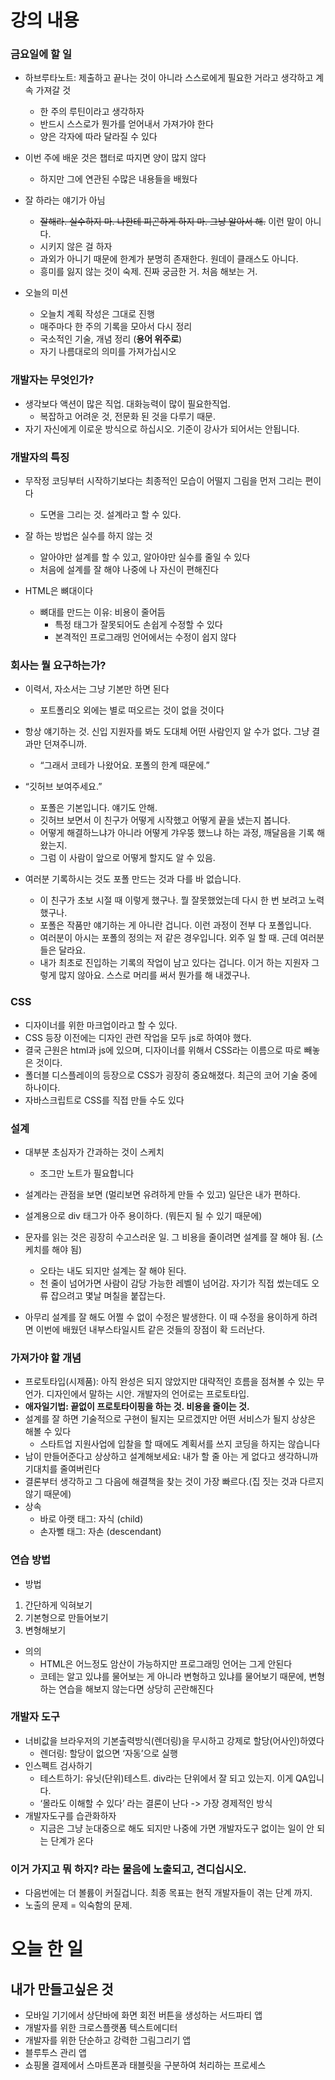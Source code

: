 ﻿# 강의 내용
### 금요일에 할 일
- 하브루타노트: 제출하고 끝나는 것이 아니라 스스로에게 필요한 거라고 생각하고 계속 가져갈 것
  - 한 주의 루틴이라고 생각하자 
  - 반드시 스스로가 뭔가를 얻어내서 가져가야 한다
  - 양은 각자에 따라 달라질 수 있다

- 이번 주에 배운 것은 챕터로 따지면 양이 많지 않다
  - 하지만 그에 연관된 수많은 내용들을 배웠다

- 잘 하라는 얘기가 아님
  - ~~잘해라. 실수하지 마. 나한테 피곤하게 하지 마. 그냥 알아서 해.~~ 이런 말이 아니다. 
  - 시키지 않은 걸 하자
  - 과외가 아니기 때문에 한계가 분명히 존재한다. 원데이 클래스도 아니다. 
  - 흥미를 잃지 않는 것이 숙제. 진짜 궁금한 거. 처음 해보는 거.

- 오늘의 미션
  - 오늘치 계획 작성은 그대로 진행
  - 매주마다 한 주의 기록을 모아서 다시 정리
  - 국소적인 기술, 개념 정리 (**용어 위주로**)
  - 자기 나름대로의 의미를 가져가십시오

### 개발자는 무엇인가? 
- 생각보다 액션이 많은 직업. 대화능력이 많이 필요한직업.
  - 복잡하고 어려운 것, 전문화 된 것을 다루기 때문.
- 자기 자신에게 이로운 방식으로 하십시오. 기준이 강사가 되어서는 안됩니다.

### 개발자의 특징
- 무작정 코딩부터 시작하기보다는 최종적인 모습이 어떨지 그림을 먼저 그리는 편이다
  - 도면을 그리는 것. 설계라고 할 수 있다.

- 잘 하는 방법은 실수를 하지 않는 것
  - 알아야만 설계를 할 수 있고, 알아야만 실수를 줄일 수 있다
  - 처음에 설계를 잘 해야 나중에 나 자신이 편해진다

- HTML은 뼈대이다
  - 뼈대를 만드는 이유: 비용이 줄어듬
    - 특정 태그가 잘못되어도 손쉽게 수정할 수 있다
    - 본격적인 프로그래밍 언어에서는 수정이 쉽지 않다

### 회사는 뭘 요구하는가?
- 이력서, 자소서는 그냥 기본만 하면 된다
  - 포트폴리오 외에는 별로 떠오르는 것이 없을 것이다

- 항상 얘기하는 것. 신입 지원자를 봐도 도대체 어떤 사람인지 알 수가 없다. 그냥 결과만 던져주니까.
  - “그래서 코테가 나왔어요. 포폴의 한계 때문에.”

- “깃허브 보여주세요.”
  - 포폴은 기본입니다. 얘기도 안해.
  - 깃허브 보면서 이 친구가 어떻게 시작했고 어떻게 끝을 냈는지 봅니다.
  - 어떻게 해결하느냐가 아니라 어떻게 갸우뚱 했느냐 하는 과정, 깨달음을 기록 해왔는지.
  - 그럼 이 사람이 앞으로 어떻게 할지도 알 수 있음.

- 여러분 기록하시는 것도 포폴 만드는 것과 다를 바 없습니다.
  - 이 친구가 초보 시절 때 이렇게 했구나. 뭘 잘못했었는데 다시 한 번 보려고 노력했구나.
  - 포폴은 작품만 얘기하는 게 아니란 겁니다. 이런 과정이 전부 다 포폴입니다. 
  - 여러분이 아시는 포폴의 정의는 저 같은 경우입니다. 외주 일 할 때. 근데 여러분들은 달라요. 
  - 내가 최초로 진입하는 기록의 작업이 남고 있다는 겁니다. 이거 하는 지원자 그렇게 많지 않아요. 스스로 머리를 써서 뭔가를 해 내겠구나. 

### CSS
- 디자이너를 위한 마크업이라고 할 수 있다.
- CSS 등장 이전에는 디자인 관련 작업을 모두 js로 하여야 했다.
- 결국 근원은 html과 js에 있으며, 디자이너를 위해서 CSS라는 이름으로 따로 빼놓은 것이다. 
- 폴더블 디스플레이의 등장으로 CSS가 굉장히 중요해졌다. 최근의 코어 기술 중에 하나이다. 
- 자바스크립트로 CSS를 직접 만들 수도 있다

### 설계
- 대부분 초심자가 간과하는 것이 스케치
  - 조그만 노트가 필요합니다
- 설계라는 관점을 보면 (멀리보면 유려하게 만들 수 있고) 일단은 내가 편하다.
- 설계용으로 div 태그가 아주 용이하다. (뭐든지 될 수 있기 때문에)
- 문자를 읽는 것은 굉장히 수고스러운 일. 그 비용을 줄이려면 설계를 잘 해야 됨. (스케치를 해야 됨)
  - 오타는 내도 되지만 설계는 잘 해야 된다. 
  - 천 줄이 넘어가면 사람이 감당 가능한 레벨이 넘어감. 자기가 직접 썼는데도 오류 잡으려고 몇날 며칠을 붙잡는다. 

- 아무리 설계를 잘 해도 어쩔 수 없이 수정은 발생한다. 이 때 수정을 용이하게 하려면 이번에 배웠던 내부스타일시트 같은 것들의 장점이 확 드러난다.

### 가져가야 할 개념
- 프로토타입(시제품): 아직 완성은 되지 않았지만 대략적인 흐름을 점쳐볼 수 있는 무언가. 디자인에서 말하는 시안. 개발자의 언어로는 프로토타입. 
- **애자일기법: 끝없이 프로토타이핑을 하는 것. 비용을 줄이는 것.** 
- 설계를 잘 하면 기술적으로 구현이 될지는 모르겠지만 어떤 서비스가 될지 상상은 해볼 수 있다
  - 스타트업 지원사업에 입찰을 할 때에도 계획서를 쓰지 코딩을 하지는 않습니다
- 남이 만들어준다고 상상하고 설계해보세요: 내가 할 줄 아는 게 없다고 생각하니까 기대치를 줄여버린다
- 결론부터 생각하고 그 다음에 해결책을 찾는 것이 가장 빠르다.(집 짓는 것과 다르지 않기 때문에)
- 상속
  - 바로 아랫 태그: 자식 (child)
  - 손자뻘 태그: 자손 (descendant)

### 연습 방법
- 방법
1) 간단하게 익혀보기
1) 기본형으로 만들어보기
1) 변형해보기 
- 의의
  - HTML은 어느정도 암산이 가능하지만 프로그래밍 언어는 그게 안된다
  - 코테는 알고 있냐를 물어보는 게 아니라 변형하고 있냐를 물어보기 때문에, 변형하는 연습을 해보지 않는다면 상당히 곤란해진다


### 개발자 도구
- 너비값을 브라우저의 기본출력방식(렌더링)을 무시하고 강제로 할당(어사인)하였다
  - 렌더링: 할당이 없으면 ‘자동’으로 실행
- 인스펙트 검사하기
  - 테스트하기: 유닛(단위)테스트. div라는 단위에서 잘 되고 있는지. 이게 QA입니다. 
  - ‘몰라도 이해할 수 있다’ 라는 결론이 난다 -> 가장 경제적인 방식
- 개발자도구를 습관화하자
  - 지금은 그냥 눈대중으로 해도 되지만 나중에 가면 개발자도구 없이는 일이 안 되는 단계가 온다

### 이거 가지고 뭐 하지? 라는 물음에 노출되고, 견디십시오. 
- 다음번에는 더 볼륨이 커질겁니다. 최종 목표는 현직 개발자들이 겪는 단계 까지.
- 노출의 문제 = 익숙함의 문제.

# 오늘 한 일
## 내가 만들고싶은 것
- 모바일 기기에서 상단바에 화면 회전 버튼을 생성하는 서드파티 앱
- 개발자를 위한 크로스플랫폼 텍스트에디터
- 개발자를 위한 단순하고 강력한 그림그리기 앱
- 블루투스 관리 앱
- 쇼핑몰 결제에서 스마트폰과 태블릿을 구분하여 처리하는 프로세스
